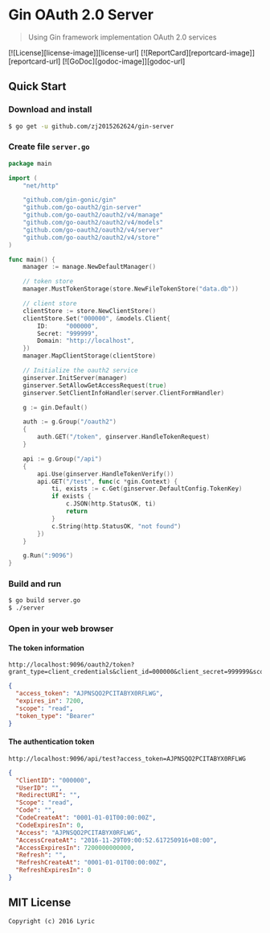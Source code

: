 # Gin OAuth 2.0 Server

> Using Gin framework implementation OAuth 2.0 services

[![License][license-image]][license-url] [![ReportCard][reportcard-image]][reportcard-url] [![GoDoc][godoc-image]][godoc-url]

## Quick Start

### Download and install

```bash
$ go get -u github.com/zj2015262624/gin-server
```

### Create file `server.go`

```go
package main

import (
	"net/http"

	"github.com/gin-gonic/gin"
	"github.com/go-oauth2/gin-server"
	"github.com/go-oauth2/oauth2/v4/manage"
	"github.com/go-oauth2/oauth2/v4/models"
	"github.com/go-oauth2/oauth2/v4/server"
	"github.com/go-oauth2/oauth2/v4/store"
)

func main() {
	manager := manage.NewDefaultManager()

	// token store
	manager.MustTokenStorage(store.NewFileTokenStore("data.db"))

	// client store
	clientStore := store.NewClientStore()
	clientStore.Set("000000", &models.Client{
		ID:     "000000",
		Secret: "999999",
		Domain: "http://localhost",
	})
	manager.MapClientStorage(clientStore)

	// Initialize the oauth2 service
	ginserver.InitServer(manager)
	ginserver.SetAllowGetAccessRequest(true)
	ginserver.SetClientInfoHandler(server.ClientFormHandler)

	g := gin.Default()

	auth := g.Group("/oauth2")
	{
		auth.GET("/token", ginserver.HandleTokenRequest)
	}

	api := g.Group("/api")
	{
		api.Use(ginserver.HandleTokenVerify())
		api.GET("/test", func(c *gin.Context) {
			ti, exists := c.Get(ginserver.DefaultConfig.TokenKey)
			if exists {
				c.JSON(http.StatusOK, ti)
				return
			}
			c.String(http.StatusOK, "not found")
		})
	}

	g.Run(":9096")
}
```

### Build and run

```bash
$ go build server.go
$ ./server
```

### Open in your web browser

#### The token information

```
http://localhost:9096/oauth2/token?grant_type=client_credentials&client_id=000000&client_secret=999999&scope=read
```

```json
{
  "access_token": "AJPNSQO2PCITABYX0RFLWG",
  "expires_in": 7200,
  "scope": "read",
  "token_type": "Bearer"
}
```

#### The authentication token

```
http://localhost:9096/api/test?access_token=AJPNSQO2PCITABYX0RFLWG
```

```json
{
  "ClientID": "000000",
  "UserID": "",
  "RedirectURI": "",
  "Scope": "read",
  "Code": "",
  "CodeCreateAt": "0001-01-01T00:00:00Z",
  "CodeExpiresIn": 0,
  "Access": "AJPNSQO2PCITABYX0RFLWG",
  "AccessCreateAt": "2016-11-29T09:00:52.617250916+08:00",
  "AccessExpiresIn": 7200000000000,
  "Refresh": "",
  "RefreshCreateAt": "0001-01-01T00:00:00Z",
  "RefreshExpiresIn": 0
}
```

## MIT License

```
Copyright (c) 2016 Lyric
```

<!--
[license-url]: http://opensource.org/licenses/MIT
[license-image]: https://img.shields.io/npm/l/express.svg
[reportcard-url]: https://goreportcard.com/report/github.com/go-oauth2/gin-server
[reportcard-image]: https://goreportcard.com/badge/github.com/go-oauth2/gin-server
[godoc-url]: https://godoc.org/github.com/go-oauth2/gin-server
[godoc-image]: https://godoc.org/github.com/go-oauth2/gin-server?status.svg -->
